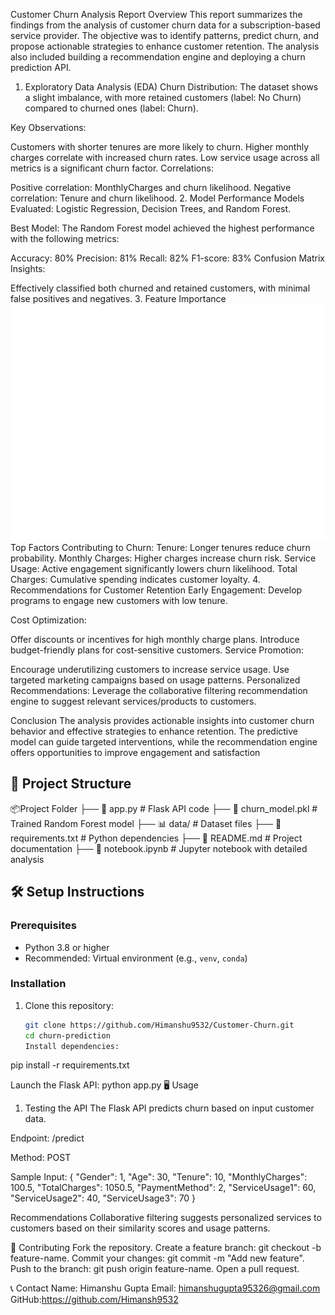 
Customer Churn Analysis Report
Overview
This report summarizes the findings from the analysis of customer churn data for a subscription-based service provider. The objective was to identify patterns, predict churn, and propose actionable strategies to enhance customer retention. The analysis also included building a recommendation engine and deploying a churn prediction API.

1. Exploratory Data Analysis (EDA)
Churn Distribution:
The dataset shows a slight imbalance, with more retained customers (label: No Churn) compared to churned ones (label: Churn).

Key Observations:

Customers with shorter tenures are more likely to churn.
Higher monthly charges correlate with increased churn rates.
Low service usage across all metrics is a significant churn factor.
Correlations:

Positive correlation: MonthlyCharges and churn likelihood.
Negative correlation: Tenure and churn likelihood.
2. Model Performance
Models Evaluated:
Logistic Regression, Decision Trees, and Random Forest.

Best Model:
The Random Forest model achieved the highest performance with the following metrics:

Accuracy: 80%
Precision: 81%
Recall: 82%
F1-score: 83%
Confusion Matrix Insights:

Effectively classified both churned and retained customers, with minimal false positives and negatives.
3. Feature Importance
![Feature Importance](images/Feature%20importance.png)
Top Factors Contributing to Churn:
Tenure: Longer tenures reduce churn probability.
Monthly Charges: Higher charges increase churn risk.
Service Usage: Active engagement significantly lowers churn likelihood.
Total Charges: Cumulative spending indicates customer loyalty.
4. Recommendations for Customer Retention
Early Engagement:
Develop programs to engage new customers with low tenure.

Cost Optimization:

Offer discounts or incentives for high monthly charge plans.
Introduce budget-friendly plans for cost-sensitive customers.
Service Promotion:

Encourage underutilizing customers to increase service usage.
Use targeted marketing campaigns based on usage patterns.
Personalized Recommendations:
Leverage the collaborative filtering recommendation engine to suggest relevant services/products to customers.

Conclusion
The analysis provides actionable insights into customer churn behavior and effective strategies to enhance retention. The predictive model can guide targeted interventions, while the recommendation engine offers opportunities to improve engagement and satisfaction













## 📂 Project Structure

📦Project Folder 
├── 📄 app.py # Flask API code 
├── 📄 churn_model.pkl # Trained Random Forest model
├── 📊 data/ # Dataset files 
├── 📄 requirements.txt # Python dependencies 
├── 📄 README.md # Project documentation 
├── 📄 notebook.ipynb # Jupyter notebook with detailed analysis


## 🛠️ Setup Instructions

### Prerequisites
- Python 3.8 or higher
- Recommended: Virtual environment (e.g., `venv`, `conda`)


### Installation
1. Clone this repository:
   ```bash
   git clone https://github.com/Himanshu9532/Customer-Churn.git
   cd churn-prediction
   Install dependencies:
pip install -r requirements.txt

Launch the Flask API:
python app.py
🖥️ Usage
1. Testing the API
The Flask API predicts churn based on input customer data.

Endpoint: /predict

Method: POST




Sample Input:
{
    "Gender": 1,
    "Age": 30,
    "Tenure": 10,
    "MonthlyCharges": 100.5,
    "TotalCharges": 1050.5,
    "PaymentMethod": 2,
    "ServiceUsage1": 60,
    "ServiceUsage2": 40,
    "ServiceUsage3": 70
}


Recommendations
Collaborative filtering suggests personalized services to customers based on their similarity scores and usage patterns.


🤝 Contributing
Fork the repository.
Create a feature branch: git checkout -b feature-name.
Commit your changes: git commit -m "Add new feature".
Push to the branch: git push origin feature-name.
Open a pull request.

📞 Contact
Name: Himanshu Gupta
Email: himanshugupta95326@gmail.com
GitHub:https://github.com/Himansh9532


